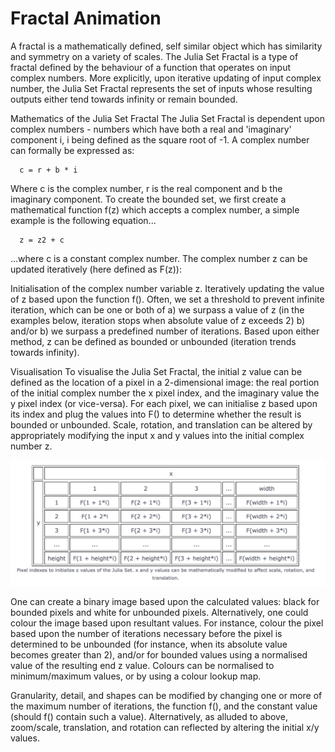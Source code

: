 # Fractal Animation

A fractal is a mathematically defined, self similar object which has similarity and symmetry on a variety of scales. The Julia Set Fractal is a type of fractal defined by the behaviour of a function that operates on input complex numbers. More explicitly, upon iterative updating of input complex number, the Julia Set Fractal represents the set of inputs whose resulting outputs either tend towards infinity or remain bounded.

Mathematics of the Julia Set Fractal
The Julia Set Fractal is dependent upon complex numbers - numbers which have both a real and 'imaginary' component i, i being defined as the square root of -1. A complex number can formally be expressed as:

      c = r + b * i

Where c is the complex number, r is the real component and b the imaginary component. To create the bounded set, we first create a mathematical function f(z) which accepts a complex number, a simple example is the following equation...

      z = z2 + c

...where c is a constant complex number. The complex number z can be updated iteratively (here defined as F(z)):

Initialisation of the complex number variable z.
Iteratively updating the value of z based upon the function f().
Often, we set a threshold to prevent infinite iteration, which can be one or both of a) we surpass a value of z (in the examples below, iteration stops when absolute value of z exceeds 2) b) and/or b) we surpass a predefined number of iterations. Based upon either method, z can be defined as bounded or unbounded (iteration trends towards infinity).

Visualisation
To visualise the Julia Set Fractal, the initial z value can be defined as the location of a pixel in a 2-dimensional image: the real portion of the initial complex number the x pixel index, and the imaginary value the y pixel index (or vice-versa). For each pixel, we can initialise z based upon its index and plug the values into F() to determine whether the result is bounded or unbounded. Scale, rotation, and translation can be altered by appropriately modifying the input x and y values into the initial complex number z.


![](images/fractal1.png?raw=true)

One can create a binary image based upon the calculated values: black for bounded pixels and white for unbounded pixels. Alternatively, one could colour the image based upon resultant values. For instance, colour the pixel based upon the number of iterations necessary before the pixel is determined to be unbounded (for instance, when its absolute value becomes greater than 2), and/or for bounded values using a normalised value of the resulting end z value. Colours can be normalised to minimum/maximum values, or by using a colour lookup map.

Granularity, detail, and shapes can be modified by changing one or more of the maximum number of iterations, the function f(), and the constant value (should f() contain such a value). Alternatively, as alluded to above, zoom/scale, translation, and rotation can reflected by altering the initial x/y values.

